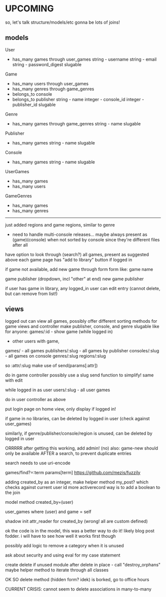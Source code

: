 UPCOMING
===

so, let's talk structure/models/etc
gonna be lots of joins!

## models
User
- has_many games through user_games
string - username
string - email
string - password_digest
slugable

Game
- has_many users through user_games
- has_many genres through game_genres
- belongs_to console
- belongs_to publisher
string - name
integer - console_id
integer - publisher_id
slugable

Genre
- has_many games through game_genres
string - name
slugable

Publisher
- has_many games
string - name
slugable

Console
- has_many games
string - name
slugable

UserGames
- has_many games
- has_many users

GameGenres
- has_many games
- has_many genres

----
just added regions and game regions, similar to genre

* need to handle multi-console releases... maybe always present as (game)(console) when not sorted by console since they're different files after all


have option to look through (search?) all games, present as suggested above
each game page has "add to library" button if logged in

if game not available, add new game through form
form like:
game name

game publisher (dropdown, incl "other" at end)
new game publisher

if user has game in library, any logged_in user can edit entry (cannot delete, but can remove from list!)

## views
logged out can view all games, possibly offer different sorting methods for game views and controller
make publisher, console, and genre slugable
like
for anyone:
games/:id - show game
(while logged in)
- other users with game,


games/ - all games
publishers/:slug - all games by publisher
consoles/:slug - all games on console
genres/:slug
regions/:slug

so :attr/:slug
make use of send(params[:attr])

do in game controller
possibly use a slug send function to simplify!
same with edit

while logged in as user
users/:slug - all user games

do in user controller as above

put login page on home view, only display if logged in!


if game in no libraries, can be deleted by logged in user
(check against user_games)

similarly, if genre/publisher/console/region is unused, can be deleted by logged in user


ORRRRR
after getting this working, add admin!
(no)
also: game-new should only be available AFTER a search, to prevent duplicate entries

search needs to use uri-encode

games/find?=:term
params[term]
https://github.com/mezis/fuzzily

adding created_by as an integer, make helper method my_post? which checks against current user id
more activerecord way is to add a boolean to the join

model method created_by=(user)

user_games where (user) and game = self

shadow init
attr_reader for created_by (wrong! all are custom defined)

ok the code is in the model, this was a better way to do it! likely blog post fodder.
i will have to see how well it works first though

possibly add logic to remove a category when it is unused

ask about security and using eval for my case statement

create delete if unused module after delete in place - call "destroy_orphans"
maybe helper method to iterate through all classes


OK SO delete method (hidden form? idek) is borked, go to office hours




CURRENT CRISIS:
cannot seem to delete associations in many-to-many
